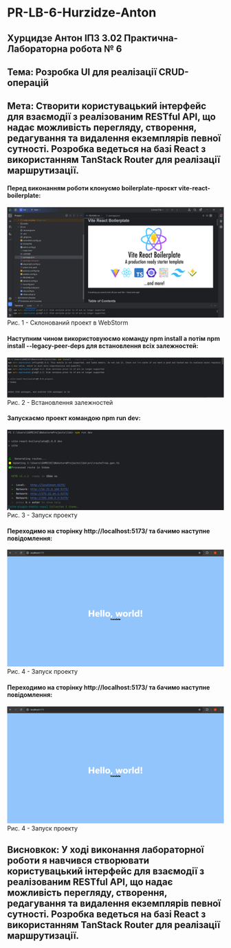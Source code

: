 # PR-LB-6-Hurzidze-Anton
## Хурцидзе Антон IПЗ 3.02 Практична-Лабораторна робота № 6

## Тема: Розробка UI для реалізації CRUD-операцій
## Мета: Створити користувацький інтерфейс для взаємодії з реалізованим RESTful API, що надає можливість перегляду, створення, редагування та видалення екземплярів певної сутності. Розробка ведеться на базі React з використанням TanStack Router для реалізації маршрутизації.

#### Перед виконанням роботи клонуємо boilerplate-проєкт vite-react-boilerplate:
![1](https://github.com/GAMECHl/PR-LB-6-Hurzidze-Anton/blob/main/1.png)
Рис. 1 - Склонований проект в WebStorm

#### Наступним чином використовуюємо команду npm install а потім npm install --legacy-peer-deps для встановлення всіх залежностей:
![2](https://github.com/GAMECHl/PR-LB-6-Hurzidze-Anton/blob/main/2.png)
Рис. 2 - Встановлення залежностей

#### Запускаємо проект командою npm run dev:
![3](https://github.com/GAMECHl/PR-LB-6-Hurzidze-Anton/blob/main/3.png)
Рис. 3 - Запуск проекту

#### Переходимо на сторінку http://localhost:5173/ та бачимо наступне повідомлення:
![4](https://github.com/GAMECHl/PR-LB-6-Hurzidze-Anton/blob/main/4.png)
Рис. 4 - Запуск проекту

#### Переходимо на сторінку http://localhost:5173/ та бачимо наступне повідомлення:
![4](https://github.com/GAMECHl/PR-LB-6-Hurzidze-Anton/blob/main/4.png)
Рис. 4 - Запуск проекту

## Висновкок: У ході виконання лабораторної роботи я навчився створювати користувацький інтерфейс для взаємодії з реалізованим RESTful API, що надає можливість перегляду, створення, редагування та видалення екземплярів певної сутності. Розробка ведеться на базі React з використанням TanStack Router для реалізації маршрутизації.
